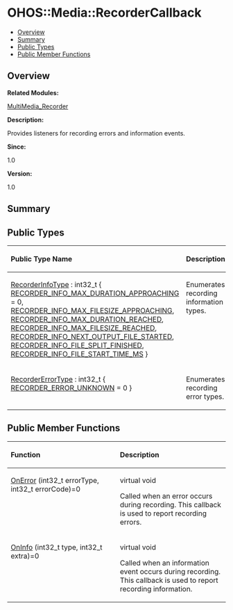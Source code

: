 # OHOS::Media::RecorderCallback<a name="EN-US_TOPIC_0000001055078155"></a>

-   [Overview](#section1868969378165633)
-   [Summary](#section2032999591165633)
-   [Public Types](#pub-types)
-   [Public Member Functions](#pub-methods)

## **Overview**<a name="section1868969378165633"></a>

**Related Modules:**

[MultiMedia\_Recorder](multimedia_recorder.md)

**Description:**

Provides listeners for recording errors and information events. 

**Since:**

1.0

**Version:**

1.0

## **Summary**<a name="section2032999591165633"></a>

## Public Types<a name="pub-types"></a>

<a name="table827740384165633"></a>
<table><thead align="left"><tr id="row74870083165633"><th class="cellrowborder" valign="top" width="50%" id="mcps1.1.3.1.1"><p id="p375667317165633"><a name="p375667317165633"></a><a name="p375667317165633"></a>Public Type Name</p>
</th>
<th class="cellrowborder" valign="top" width="50%" id="mcps1.1.3.1.2"><p id="p1133064308165633"><a name="p1133064308165633"></a><a name="p1133064308165633"></a>Description</p>
</th>
</tr>
</thead>
<tbody><tr id="row408946004165633"><td class="cellrowborder" valign="top" width="50%" headers="mcps1.1.3.1.1 "><p id="p783971615165633"><a name="p783971615165633"></a><a name="p783971615165633"></a><a href="multimedia_recorder.md#ga0db5cf9cc68d4b468e921a563248ffe0">RecorderInfoType</a> : int32_t {   <a href="multimedia_recorder.md#gga0db5cf9cc68d4b468e921a563248ffe0af47b2244ca5d4a906657ace804c62ab5">RECORDER_INFO_MAX_DURATION_APPROACHING</a> = 0, <a href="multimedia_recorder.md#gga0db5cf9cc68d4b468e921a563248ffe0ace19eeffeb7bfd809c0eecd831dfc4c8">RECORDER_INFO_MAX_FILESIZE_APPROACHING</a>, <a href="multimedia_recorder.md#gga0db5cf9cc68d4b468e921a563248ffe0aa67fb963e882f4e45405e52a525d617e">RECORDER_INFO_MAX_DURATION_REACHED</a>, <a href="multimedia_recorder.md#gga0db5cf9cc68d4b468e921a563248ffe0ad33be678eb5f4ec5c5db92d324ec0b27">RECORDER_INFO_MAX_FILESIZE_REACHED</a>,   <a href="multimedia_recorder.md#gga0db5cf9cc68d4b468e921a563248ffe0ae27acecf4dec639f993091e2b4983d99">RECORDER_INFO_NEXT_OUTPUT_FILE_STARTED</a>, <a href="multimedia_recorder.md#gga0db5cf9cc68d4b468e921a563248ffe0a0a2e4851229314e2d019b7418a13ce82">RECORDER_INFO_FILE_SPLIT_FINISHED</a>, <a href="multimedia_recorder.md#gga0db5cf9cc68d4b468e921a563248ffe0abd5ed874b180a67a39c0edaa83a9e4d5">RECORDER_INFO_FILE_START_TIME_MS</a> }</p>
</td>
<td class="cellrowborder" valign="top" width="50%" headers="mcps1.1.3.1.2 "><p id="p118689705165633"><a name="p118689705165633"></a><a name="p118689705165633"></a>Enumerates recording information types. </p>
</td>
</tr>
<tr id="row2147388660165633"><td class="cellrowborder" valign="top" width="50%" headers="mcps1.1.3.1.1 "><p id="p113862254165633"><a name="p113862254165633"></a><a name="p113862254165633"></a><a href="multimedia_recorder.md#ga5132172c298fc1497d12040b6bd511cf">RecorderErrorType</a> : int32_t { <a href="multimedia_recorder.md#gga5132172c298fc1497d12040b6bd511cfa0e5cc2daf43191929754b01659128d79">RECORDER_ERROR_UNKNOWN</a> = 0 }</p>
</td>
<td class="cellrowborder" valign="top" width="50%" headers="mcps1.1.3.1.2 "><p id="p1781593239165633"><a name="p1781593239165633"></a><a name="p1781593239165633"></a>Enumerates recording error types. </p>
</td>
</tr>
</tbody>
</table>

## Public Member Functions<a name="pub-methods"></a>

<a name="table1861744639165633"></a>
<table><thead align="left"><tr id="row1385143422165633"><th class="cellrowborder" valign="top" width="50%" id="mcps1.1.3.1.1"><p id="p1510165706165633"><a name="p1510165706165633"></a><a name="p1510165706165633"></a>Function</p>
</th>
<th class="cellrowborder" valign="top" width="50%" id="mcps1.1.3.1.2"><p id="p47263664165633"><a name="p47263664165633"></a><a name="p47263664165633"></a>Description</p>
</th>
</tr>
</thead>
<tbody><tr id="row2080733548165633"><td class="cellrowborder" valign="top" width="50%" headers="mcps1.1.3.1.1 "><p id="p386373789165633"><a name="p386373789165633"></a><a name="p386373789165633"></a><a href="multimedia_recorder.md#ga822c915f1bfab8c380919f24f2ee4f54">OnError</a> (int32_t errorType, int32_t errorCode)=0</p>
</td>
<td class="cellrowborder" valign="top" width="50%" headers="mcps1.1.3.1.2 "><p id="p596835800165633"><a name="p596835800165633"></a><a name="p596835800165633"></a>virtual void </p>
<p id="p204682673165633"><a name="p204682673165633"></a><a name="p204682673165633"></a>Called when an error occurs during recording. This callback is used to report recording errors. </p>
</td>
</tr>
<tr id="row1804998346165633"><td class="cellrowborder" valign="top" width="50%" headers="mcps1.1.3.1.1 "><p id="p1844331316165633"><a name="p1844331316165633"></a><a name="p1844331316165633"></a><a href="multimedia_recorder.md#gac1f8bb191d90aac50119ea7ae4108407">OnInfo</a> (int32_t type, int32_t extra)=0</p>
</td>
<td class="cellrowborder" valign="top" width="50%" headers="mcps1.1.3.1.2 "><p id="p1259671344165633"><a name="p1259671344165633"></a><a name="p1259671344165633"></a>virtual void </p>
<p id="p1727515556165633"><a name="p1727515556165633"></a><a name="p1727515556165633"></a>Called when an information event occurs during recording. This callback is used to report recording information. </p>
</td>
</tr>
</tbody>
</table>


